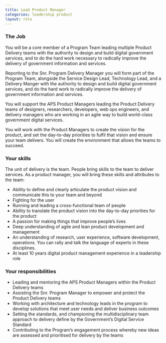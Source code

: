 ```yaml
---
title: Lead Product Manager
categories: leadership product
layout: role
---
```


### The Job

You will be a core member of a Program Team leading multiple Product Delivery teams with the authority to design and build digital government services, and to do the hard work necessary to radically improve the delivery of government information and services.

Reporting to the Snr. Program Delivery Manager you will form part of the Program Team, alongside the Service Design Lead, Technology Lead, and a Delivery Manger with the authority to design and build digital government services, and do the hard work to radically improve the delivery of government information and services.

You will support the APS Product Managers leading the Product Delivery teams of designers, researchers, developers, web ops engineers, and delivery managers who are working in an agile way to build world-class government digital services.

You will work with the Product Managers to create the vision for the product, and set the day-to-day priorities to fulfil that vision and ensure your team delivers. You will create the environment that allows the teams to succeed.

### Your skills

The unit of delivery is the team. People bring skills to the team to deliver services. As a product manager, you will bring these skills and attributes to the team:

- Ability to define and clearly articulate the product vision and communicate this to your team and beyond
- Fighting for the user
- Running and leading a cross-functional team of people
- Ability to translate the product vision into the day-to-day priorities for the product
- A passion for making things that improve people’s lives
- Deep understanding of agile and lean product development and management
- An understanding of research, user experience, software development, operations. You can rally and talk the language of experts in these disciplines.
- At least 10 years digital product management experience in a leadership role 

### Your responsibilities

- Leading and mentoring the APS Product Managers within the Product Delivery teams 
- Assisting the Snr. Program Manager to empower and protect the Product Delivery teams 
- Working with architecture and technology leads in the program to develop solutions that meet user needs and deliver business outcomes
- Setting the standards, and championing the multidisciplinary team approach to delivery define by the Government’s Digital Service Standard 
- Contributing to the Program’s engagement process whereby new ideas are assessed and prioritised for delivery by the teams

